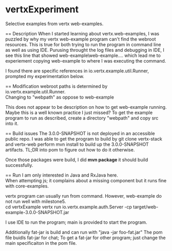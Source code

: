 # vertxExperiment
Selective examples from vertx web-examples. 

== Description
When I started learning about vertx.web-examples, I was puzzled by why my vertx web-example program can't find the webroot resources. 
This is true for both trying to run the program in command line as well as using IDE. 
Purusing throught the log files and debugging in IDE, I see this line that showed web-example\web-example.... which lead me to 
experiement copying web-example to where I was executing the command.  

I found there are specific references in io.vertx.example.util.Runner,  prompted my experimentation below. 


== Modification
webroot paths is determined by io.vertx.example.util.Runner.  
Changing to "webpath" as oppose to web-example

This does not appear to be description on how to get web-example running.  Maybe this is a well known practice I just missed?
To get the example program to run as described, create a directory "webpath" and copy src into it. 

== Build issues
The 3.0.0-SNAPSHOT is not deployed in an accessible public repo. 
I was able to get the program to build by git clone vertx-stack and vertx-web perform mvn install to build up the 3.0.0-SNAPSHOT 
artifacts.   TL;DR into pom to figure out how to do it otherwise. 

Once those packages were build, I did 
<b>mvn package </b> it should build successfully.


== Run 
I am only interested in Java and RxJava here.  
When attempting js; it complains about a missing component but it runs fine with core-examples.

vertx program can usually run from command. However, web-example do not run well with milestone5.  
cd vertxExample 
	vertx run io.vertx.example.auth.Server -cp target/web-example-3.0.0-SNAPSHOT.jar

I use IDE to run the program; main is provided to start the program. 

Additionally fat-jar is build and can run with "java -jar foo-fat.jar"
The pom file buidls fat-jar for chat; To get a fat-jar for other program; just change the main specificaiton in the pom file. 
